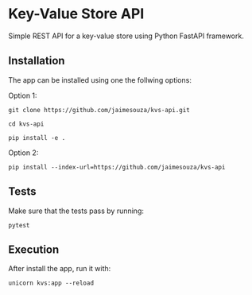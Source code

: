 # Key-Value Store API

Simple REST API for a key-value store using Python FastAPI framework.


## Installation

The app can be installed using one the follwing options:

Option 1:

`git clone https://github.com/jaimesouza/kvs-api.git`

`cd kvs-api`

`pip install -e .`

Option 2:

`pip install --index-url=https://github.com/jaimesouza/kvs-api`

## Tests

Make sure that the tests pass by running:

`pytest`

## Execution

After install the app, run it with:

`unicorn kvs:app --reload`
